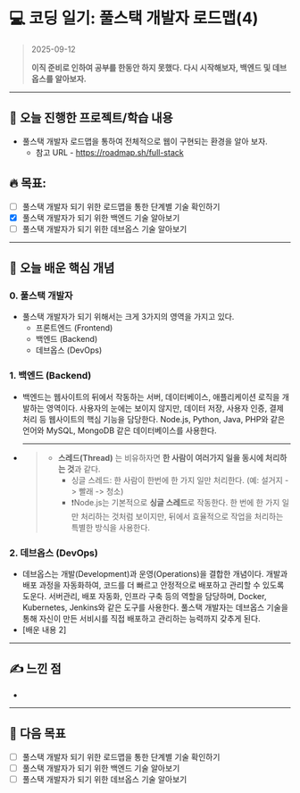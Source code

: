 # 💻 코딩 일기: 풀스택 개발자 로드맵(4)
> 2025-09-12
>
> **이직 준비로 인하여 공부를 한동안 하지 못했다. 다시 시작해보자, 백엔드 및 데브옵스를 알아보자.**
---

## 🚀 오늘 진행한 프로젝트/학습 내용
- 풀스택 개발자 로드맵을 통하여 전체적으로 웹이 구현되는 환경을 알아 보자.
  - 참고 URL - https://roadmap.sh/full-stack
  
## 🔥 목표:  
  - [ ] 풀스택 개발자 되기 위한 로드맵을 통한 단계별 기술 확인하기
  - [X] 풀스택 개발자가 되기 위한 백엔드 기술 알아보기
  - [ ] 풀스택 개발자가 되기 위한 데브옵스 기술 알아보기

---

## 📝 오늘 배운 핵심 개념

### 0. 풀스택 개발자
- 풀스택 개발자가 되기 위해서는 크게 3가지의 영역을 가지고 있다.
  - 프론트엔드 (Frontend)
  - 백엔드 (Backend)
  - 데브옵스 (DevOps)

### 1. 백엔드 (Backend)
- 백엔드는 웹사이트의 뒤에서 작동하는 서버, 데이터베이스, 애플리케이션 로직을 개발하는 영역이다. 사용자의 눈에는 보이지 않지만, 데이터 저장, 사용자 인증, 결제 처리 등 웹사이트의 핵심 기능을 담당한다. Node.js, Python, Java, PHP와 같은 언어와 MySQL, MongoDB 같은 데이터베이스를 사용한다.
- ****
  > 
  > - **스레드(Thread)** 는 비유하자면 **한 사람이 여러가지 일을 동시에 처리하는 것**과 같다.  
  >   - 싱글 스레드: 한 사람이 한번에 한 가지 일만 처리한다. (예: 설거지 -> 빨래 -> 청소)
  >   - ❗️Node.js는 기본적으로 **싱글 스레드**로 작동한다. 한 번에 한 가지 일만 처리하는 것처럼 보이지만, 뒤에서 효율적으로 작업을 처리하는 특별한 방식을 사용한다.

### 2. 데브옵스 (DevOps)
- 데브옵스는 개발(Development)과 운영(Operations)을 결합한 개념이다. 개발과 배포 과정을 자동화하여, 코드를 더 빠르고 안정적으로 배포하고 관리할 수 있도록 도운다. 서버관리, 배포 자동화, 인프라 구축 등의 역할을 담당하며, Docker, Kubernetes, Jenkins와 같은 도구를 사용한다. 풀스택 개발자는 데브옵스 기술을 통해 자신이 만든 서비시를 직접 배포하고 관리하는 능력까지 갖추게 된다.
- [배운 내용 2]

---

## ✍️ 느낀 점
- 

---

## 🎯 다음 목표
  - [ ] 풀스택 개발자 되기 위한 로드맵을 통한 단계별 기술 확인하기
  - [ ] 풀스택 개발자가 되기 위한 백엔드 기술 알아보기
  - [ ] 풀스택 개발자가 되기 위한 데브옵스 기술 알아보기
